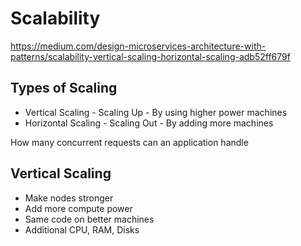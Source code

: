 # Scalability

https://medium.com/design-microservices-architecture-with-patterns/scalability-vertical-scaling-horizontal-scaling-adb52ff679f

## Types of Scaling
- Vertical Scaling - Scaling Up - By using higher power machines
- Horizontal Scaling - Scaling Out - By adding more machines

How many concurrent requests can an application handle

## Vertical Scaling
- Make nodes stronger
- Add more compute power
- Same code on better machines
- Additional CPU, RAM, Disks
